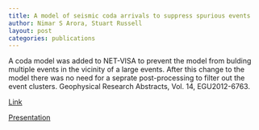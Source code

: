 ```yaml
---
title: A model of seismic coda arrivals to suppress spurious events
author: Nimar S Arora, Stuart Russell
layout: post
categories: publications
---
```


A coda model was added to NET-VISA to prevent the model from bulding
multiple events in the vicinity of a large events. After this change to
the model there was no need for a seprate post-processing to filter out
the event clusters. Geophysical Research Abstracts, Vol. 14, EGU2012-6763.

[Link](http://meetingorganizer.copernicus.org/EGU2012/EGU2012-6763.pdf)

[Presentation](Arora_EGU_12.pdf)
